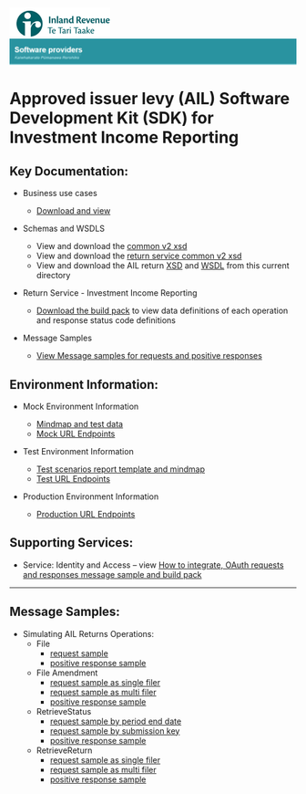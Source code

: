 ![IRD logo](../../Images/IRlogo.gif)
![Software Dev](../../Images/SoftwareDev.png)

# Approved issuer levy (AIL) Software Development Kit (SDK) for Investment Income Reporting

## Key Documentation:

- Business use cases
	- [Download and view](III%20-%20AIL%20-%20GWS%20business%20use%20cases.pdf)
	
- Schemas and WSDLS
	- View and download the [common v2 xsd](../../Schema%20-%20Common/Common.v2.xsd)
	- View and download the [return service common v2 xsd](../../Service%20-%20Return/Latest/ReturnCommon.v2.xsd)
	- View and download the AIL return [XSD](ReturnAIL.v0.xsd) and [WSDL](AILDevWsdl.wsdl) from this current directory
	
- Return Service - Investment Income Reporting
	- [Download the build pack](../Service%20-%20Return%20III/Latest/Gateway%20Services%20Build%20Pack%20-%20Return%20Service%20-%20III.pdf) to view data definitions of each operation and response status code definitions
	
- Message Samples
    - [View Message samples for requests and positive responses](#message-samples)

## Environment Information: 

- Mock Environment Information
	- [Mindmap and test data](../Test%20Details%20-%20IIR/README.md#mock-environment-information)
	- [Mock URL Endpoints](../Test%20Details%20-%20IIR/README.md#mock-environment)

- Test Environment Information
	- [Test scenarios report template and mindmap](../Test%20Details%20-%20IIR/README.md#test-environment-information)
	- [Test URL Endpoints](../Test%20Details%20-%20IIR/README.md#test-environment-information)

- Production Environment Information
	- [Production URL Endpoints](../Test%20Details%20-%20IIR/README.md#production-environment-information)

## Supporting Services:

- Service: Identity and Access – view [How to integrate, OAuth requests and responses message sample and build pack](../../Service%20-%20Identity%20and%20Access/Latest/)

---

## Message Samples:

- Simulating AIL Returns Operations:
    - File
		- [request sample](sample%20messages/AILFileRequest.xml)
        - [positive response sample](sample%20messages/AILFileResponse.xml)
	- File Amendment
		- [request sample as single filer](sample%20messages/AILFileRequestUpdate_SingleFiler.xml)
		- [request sample as multi filer](sample%20messages/AILFileRequestUpdate_MultiFiler.xml)
        - [positive response sample](sample%20messages/AILFileResponse.xml)
    - RetrieveStatus
	    - [request sample by period end date](sample%20messages/AILRetrieveStatusRequest_PeriodEndDate.xml)
		- [request sample by submission key](sample%20messages/AILRetrieveStatusRequest_SubmissionKey.xml)
        - [positive response sample](sample%20messages/AILRetriveStatusResponse.xml)
    - RetrieveReturn
		- [request sample as single filer](sample%20messages/AILRetrieveReturnRequest_SingleFiler.xml)
		- [request sample as multi filer](sample%20messages/AILRetrieveReturnRequest_MultiFiler.xml)
        - [positive response sample](sample%20messages/AILRetrieveReturnResponse.xml)


